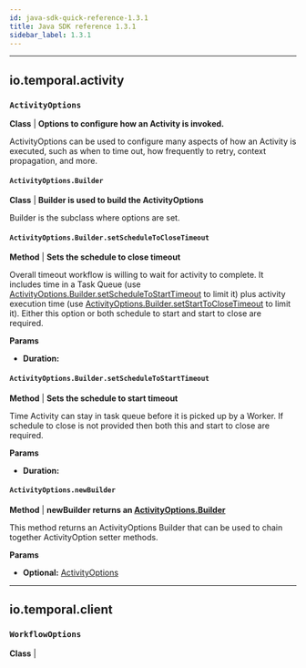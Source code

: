 ```yaml
---
id: java-sdk-quick-reference-1.3.1
title: Java SDK reference 1.3.1
sidebar_label: 1.3.1
---
```


---

## io.temporal.activity

### `ActivityOptions`

**Class** | **Options to configure how an Activity is invoked.**

ActivityOptions can be used to configure many aspects of how an Activity is executed, such as when to time out, how frequently to retry, context propagation, and more.

#### `ActivityOptions.Builder`

**Class** | **Builder is used to build the ActivityOptions**

Builder is the subclass where options are set.

#### `ActivityOptions.Builder.setScheduleToCloseTimeout`

**Method** | **Sets the schedule to close timeout**

Overall timeout workflow is willing to wait for activity to complete. It includes time in a Task Queue (use [ActivityOptions.Builder.setScheduleToStartTimeout](#activityoptionsbuildersetscheduletostarttimeout) to limit it) plus activity execution time (use [ActivityOptions.Builder.setStartToCloseTimeout](#activityoptionsbuildersetstarttoclosetimeout) to limit it). Either this option or both schedule to start and start to close are required.

**Params**

- **Duration:**

#### `ActivityOptions.Builder.setScheduleToStartTimeout`

**Method** | **Sets the schedule to start timeout**

Time Activity can stay in task queue before it is picked up by a Worker. If schedule to close is not provided then both this and start to close are required.

**Params**

- **Duration:**

#### `ActivityOptions.newBuilder`

**Method** | **newBuilder returns an [ActivityOptions.Builder](#activityoptionsbuilder)**

This method returns an ActivityOptions Builder that can be used to chain together ActivityOption setter methods.

**Params**

- **Optional:** [ActivityOptions](#activityoptions)

---

## io.temporal.client

### `WorkflowOptions`

**Class** |
